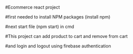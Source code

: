 #Ecommerce react project

#first needed to install NPM packages (install npm)

#next start file (npm start) in cmd

#This project can add product to cart and remove from cart

#and login and logout using firebase authentication 

